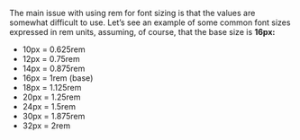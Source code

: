 The main issue with using rem for font sizing is that the values are somewhat difficult to use. Let’s see an example of some common font sizes expressed in rem units, assuming, of course, that the base size is **16px:**

- 10px = 0.625rem
- 12px = 0.75rem
- 14px = 0.875rem
- 16px = 1rem (base)
- 18px = 1.125rem
- 20px = 1.25rem
- 24px = 1.5rem
- 30px = 1.875rem
- 32px = 2rem
